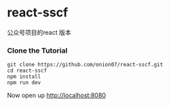 # react-sscf
公众号项目的react 版本
### Clone the Tutorial
```
git clone https://github.com/onion07/react-sscf.git
cd react-sscf
npm install
npm run dev
```


Now open up  [http://localhost:8080](http://localhost:8080)
